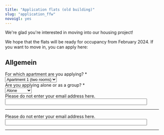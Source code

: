 ```yaml
---
title: "Application flats (old building)"
slug: "application_ffw"
novoigl: yes
---
```

<style>
        .einzel {
            display: none;
        }

        .gruppe {
            display: none;
        }
    </style>
<script>
    document.addEventListener("DOMContentLoaded", function () {
        const groupSelect = document.getElementById("groupSelect");
        groupSelect.selectedIndex=-1;
        const alleinDiv = document.getElementsByClassName("einzel");
        const groupDiv = document.getElementsByClassName("gruppe");
        const groupReq = document.getElementsByClassName("groupreq");
        const alleinReq= document.getElementsByClassName("einzrequ");
        function turnControllOn(element){
            var controlDivs=element.querySelectorAll(".controlOff");
            controlDivs.forEach(function(controlDiv) {
                    // Remove the old class "control"
                controlDiv.classList.remove("controlOff");
                controlDiv.classList.add("control");
                });
        };
        function turnControllOff(element){
            var controlDivs=element.querySelectorAll(".control");
            controlDivs.forEach(function(controlDiv) {
                    // Remove the old class "control"
                controlDiv.classList.remove("control");
                controlDiv.classList.add("controlOff");
                });
        };
        groupSelect.addEventListener("change", function () {
            if (groupSelect.value === "1") {
                Array.from(alleinDiv).forEach(function(element) {
                    element.style.display = "block";
                    turnControllOn(element);
                });
                Array.from(alleinReq).forEach(function(element){
                    element.required=true;
                });
                Array.from(groupDiv).forEach(function(element){
                    element.style.display = "none";
                    turnControllOff(element);
                });
                Array.from(groupReq).forEach(function(element){
                    element.required=false;
                })
            } else if (groupSelect.value === "2") {
                Array.from(alleinDiv).forEach(function(element) {
                    element.style.display = "none";
                    turnControllOff(element);
                });
                Array.from(alleinReq).forEach(function(element){
                    element.required=false;
                });
                Array.from(groupDiv).forEach(function(element){
                    element.style.display = "block";
                    turnControllOn(element);
                });
                Array.from(groupReq).forEach(function(element){
                    element.required=true;
                });
            } else {
                Array.from(alleinDiv).forEach(function(element) {
                    element.style.display = "none";
                    turnControllOff(element);
                });
                Array.from(groupDiv).forEach(function(element){
                    element.style.display = "none";
                    turnControllOff(element);
                });
                Array.from(alleinReq).forEach(function(element){
                    element.required=true;
                });
                Array.from(groupReq).forEach(function(element){
                    element.required=true;
                });
            }
        });
    });
</script>
<form action="/bewerbung_ffw/send.php" method="post" accept-charset="utf-8">
<p>
We're glad you're interested in moving into our housing project!

We hope that the flats will be ready for occupancy from February 2024.
If you want to move in, you can apply here:</p>

<h2>Allgemein</h2>
<div class="field">
    <label class="label" for="apartment">For which apartment are you applying? *</label>
	<div class="control">
        <div class="select">
            <select name="apartment">
                <option>Apartment 1 (two rooms)</option>
                <option>Apartment 2 (six rooms)</option>
            </select>
        </div>    </div>
</div>
<div class="field">
    <label class="label" for="group">Are you applying alone or as a group? *</label>
    <div class="control">
        <div class="select">
            <select name="group" id="groupSelect">
                <option value="1">Alone</option>
                <option value="2">As a group</option>
            </select>
        </div>
    </div>
</div>

<h2 class="einzel">Individual questions</h2>

<h3 class="einzel">Who are you?</h3>
<div class="field einzel">
    <label class="label" for="full_name">Name *</label>
	<div class="control has-icons-left">
        <input type="text" name="full_name" value="" class="input required einzrequ" maxlength="100" required/>
        <span class="icon is-small is-left">
            <i class="icon-user"></i>
        </span>
    </div>
</div>
<div class="field einzel">
    <label class="label" for="pronouns">Pronouns</label>
    <div class="control">
        <input class="input" type="text" placeholder="" maxlength="60" name="pronouns">
    </div>
</div>
<div class="field einzel">
    <label class="label" for="email">email *</label>
    <div class="control has-icons-left">
        <input type="email" name="email" value="" class="input required einzrequ email"
            id="email" size="55" required/>
        <span class="icon is-small is-left">
            <i class="icon-mail-alt"></i>
        </span>
    </div>
</div>
<!-- Schutz vor der Benutzung des Formulars mit Computern. Es ist wird nicht angezeigt. -->
<div class="field extra-field">
    <label class="label" for="mail">Please do not enter your email address here.</label>
    <div class="control has-icons-left">
        <input type="email" name="mail" value="" class="input email"
            id="mail" size="55"/>
    </div>
</div>
<div class="field einzel">
    <label class="label" for="age">Birthday *</label>
    <div class="control">
        <input class="input required einzrequ" type="date" id="age" name="age" value="2001-01-01" min="1940-01-01" max="2010-12-31" required />
    </div>
</div>
<!--<div class="field">
    <label class="label" for="age">Alter *</label>
    <div class="control">
        <input class="input required" type="number" id="age" name="age" min="18" max="100" required />
    </div>
</div>-->
<div class="field einzel">
    <label class="label" for="occupation">Occupation/Activity *</label>
    <div class="control">
        <input class="input einzrequ" type="text" placeholder="" maxlength="200" name="occupation" required>
    </div>
    <p class="help">Please indicate your expected activity at the time of your move-in.</p>
</div>

<h3 class="einzel">Textfragen</h3>
<p class="einzel">To get to know you and your attitude towards CA, here are four more detailed questions. Please answer them in no more than 1,000 characters each.</p>
<div class="field einzel">
    <label class="label" for="leitbild">Which points in our guiding principle are particularly important to you, and which points are you critical of? </label>
    <div class="control">
        <textarea name="leitbild" class="textarea" placeholder="" minlength="200" maxlength="1000"></textarea>
    </div>
    <p class="help is-success">Have a look at our <a href="/en/vision">vision</a></p>
</div>
<div class="field einzel">
    <label class="label" for="selbstverwaltung_experience">Do you have any previous experience with self-governance? If so, what is it? </label>
    <div class="control">
        <textarea name="selbstverwaltung_experience" class="textarea" placeholder="" maxlength="1000"></textarea>
    </div>
</div>
<div class="field einzel">
    <label class="label" for="selbstverwaltung_tasks">Which tasks could you imagine to be responsible for in the self-administration? </label>
    <div class="control">
        <textarea name="selbstverwaltung_tasks" class="textarea" placeholder="" minlength="100" maxlength="1000"></textarea>
    </div>
</div>
<div class="field einzel">
    <label class="label" for="wohnvorstellung">How do you imagine living in CA? (take your time to answer) </label>
    <div class="control">
        <textarea name="wohnvorstellung" class="textarea" placeholder="" minlength="200" maxlength="1000"></textarea>
    </div>
</div>

<h3 class="einzel">Miscellaneous</h3>
<div class="field einzel">
    <label class="label" for="barrier_free">Do you need a barrier-free flat? </label>
    <div class="control">
        <input class="input" type="text" placeholder="" maxlength="60" name="barrier_free">
    </div>
</div>
<div class="field einzel">
    <label class="label" for="contacts">Are you already in contact with possible flatmates? If so, who are they?</label>
    <div class="control">
        <input class="input" type="text" placeholder="" maxlength="200" name="contacts">
    </div>
</div>
<div class="field einzel">
    <label class="label" for="sonstiges">Is there anything you would like to add (about yourself)?</label>
    <div class="control">
        <textarea name="sonstiges" class="textarea" placeholder=""
            maxlength="1000"></textarea>
    </div>
</div>
<div class="field einzel">
    <label class="label" for="contact_options">We rent apartments as a whole and not to individuals. In order to find your roommates, we will connect you by sharing your contact details. How can your possible future roommates reach you? Please enter your phone number and/or e-mail address here.</label>
    <div class="control">
        <input name="contact_options" class="input" type="text" placeholder="" maxlength="200">
    </div>
</div>
<div class="field einzel">
    <label class="label" for="spam_protection">We would like to make sure that
    your aren't a computer: How much is 5 + 3? </label>
    <div class="spam_protection">
        <input class="input" type="text" placeholder="" maxlength="10" name="spam_protection">
    </div>
</div>
<hr>
<p class="einzel">After submitting, you will receive a confirmation mail to your given address. </p>
<p class="einzel">With the sending of your application you agree that your contact details will be shared with other applicants. We are keeping this data only for the duration of your application, after which it will be deleted. Please see our <a href="https://collegiumacademicum.de/datenschutz/">Privacy Policy</a> for further information. </p>
<div class="field einzel">
    <div class="control">
        <label class="sr-only" for="submit"></label>
          <input type="hidden" name="language" value="de">
        <input type="submit" name="submit" value="Abschicken" class="button is-link" id="submit">
    </div>
</div>

<h2 class="gruppe">Group questions</h2>

<h3 class="gruppe">Who are you?</h3>
<div class="field gruppe">
    <label class="label" for="group_size">How many are you? *</label>
	<div class="control">
        <input type="number" name="group_size" value="" class="input required" required/>
    </div>
</div>
<!-- open as many name, pronoun, age and occupation fields as there are group members -->
<div class="field gruppe">
    <label class="label" for="full_name">Names *</label>
	<div class="control has-icons-left">
        <input type="text" name="full_name" value="" class="input groupreq required" maxlength="100" required/>
        <span class="icon is-small is-left">
            <i class="icon-user"></i>
        </span>
    </div>
</div>
<div class="field gruppe">
    <label class="label" for="pronouns">Pronouns</label>
    <div class="control">
        <input class="input" type="text" placeholder="" maxlength="200" name="pronouns">
    </div>
</div>
<div class="field gruppe">
    <label class="label" for="email">Email (of one person of your goup) *</label>
    <div class="control has-icons-left">
        <input type="email" name="email" value="" class="input groupreq required email"
            id="email" size="55" required/>
        <span class="icon is-small is-left">
            <i class="icon-mail-alt"></i>
        </span>
    </div>
</div>
<!-- Schutz vor der Benutzung des Formulars mit Computern. Es ist wird nicht angezeigt. -->
<div class="field extra-field">
    <label class="label" for="mail">Please do not enter your email address here.</label>
    <div class="control has-icons-left">
        <input type="email" name="mail" value="" class="input email"
            id="mail" size="55"/>
    </div>
</div>
<!--<div class="field">
    <label class="label" for="age">Alter *</label>
    <div class="control">
        <input class="input required" type="number" id="age" name="age" min="18" max="100" required />
    </div>
</div>-->
<div class="field gruppe">
    <label class="label" for="age">Birthdays *</label>
    <div class="control">
        <input class="input required groupreq" type="text" placeholder="" maxlength="200" name="age" required />
    </div>
</div>
<div class="field gruppe">
    <label class="label" for="occupation">Occupations/Activities *</label>
    <div class="control">
        <input class="input groupreq" type="text" placeholder="" maxlength="800" name="occupation" required>
    </div>
</div>

<h3 class="gruppe">Text questions</h3>
<p class="gruppe">To get to know you and your attitude towards CA, here are five more detailed questions. Please answer them in no more than 1,000 characters each.</p>
<div class="field gruppe">
    <label class="label" for="characterise">What characterizes you as a group?</label>
    <div class="control">
        <textarea name="characterise" class="textarea" placeholder="" minlength="200" maxlength="1000"></textarea>
    </div>
</div>
<div class="field gruppe">
    <label class="label" for="leitbild">Which points in our guiding principle are particularly important to you, and which points are you critical of?</label>
    <div class="control">
        <textarea name="leitbild" class="textarea" placeholder="" minlength="200" maxlength="1000"></textarea>
    </div>
     <p class="help is-success">Have a look at our <a href="/en/vision">vision</a></p>
    </div>
<div class="field gruppe">
    <label class="label" for="selbstverwaltung_experience">Do you have previous experience with self-governance? If yes, which one?</label>
    <div class="control">
        <textarea name="selbstverwaltung_experience" class="textarea" placeholder="" maxlength="1000"></textarea>
    </div>
</div>
<div class="field gruppe">
    <label class="label" for="selbstverwaltung_tasks">Which tasks could you imagine to be responsible for in the self-administration?</label>
    <div class="control">
        <textarea name="selbstverwaltung_tasks" class="textarea" placeholder="" minlength="100" maxlength="1000"></textarea>
    </div>
</div>
<div class="field gruppe">
    <label class="label" for="wohnvorstellung">How do you imagine living in CA? (take your time to answer) </label>
    <div class="control">
        <textarea name="wohnvorstellung" class="textarea" placeholder="" minlength="200"
            maxlength="1000"></textarea>
    </div>
</div>

<h3 class="gruppe">Miscellaneous</h3>
<div class="field gruppe">
    <label class="label" for="barrier_free">Are any of you in need of accessible housing?</label>
    <div class="control">
        <input class="input" type="text" placeholder="" maxlength="60" name="barrier_free">
    </div>
</div>
<div class="field gruppe">
    <label class="label" for="long-term">Do you plan to live here for a longer period of time?</label>
    <div class="control">
        <input class="input" type="text" placeholder="" maxlength="200" name="long-term">
    </div>
</div>
<div class="field gruppe">
    <label class="label" for="sonstiges">Is there anything else you would like to add (about yourselves)?</label>
    <div class="control">
        <textarea name="sonstiges" class="textarea" placeholder=""
            maxlength="1000"></textarea>
    </div>
</div>
<div class="field gruppe">
    <label class="label" for="contact_options">We rent apartments as a whole and not to individuals. If you aren’t a full group already and still need some roommates: How can your possible future roommates reach you? Please enter at least one cell phone number and/or e-mail address here. </label>
    <div class="control">
        <input name="contact_options" class="input" type="text" placeholder="" maxlength="200">
    </div>
</div>
<div class="field gruppe">
    <label class="label" for="spam_protection">We would like to make sure that
    your aren't a computer: How much is 5 + 3?</label>
    <div class="spam_protection">
        <input class="input" type="text" placeholder="" maxlength="10" name="spam_protection">
    </div>
</div>
<hr>
<p class="gruppe">After submitting, you will receive a confirmation mail to your given address.</p>
<p class="gruppe">With the sending of your application you agree that your contact details will be shared with other applicants.
We are keeping this data only for the duration of your application, after which it will be deleted. Please see our <a href="https://collegiumacademicum.de/datenschutz/">Privacy Policy</a> for further information.</p>
<div class="field">
    <div class="control gruppe">
        <label class="sr-only" for="submit"></label>
          <input type="hidden" name="language" value="de">
        <input type="submit" name="submit" value="Abschicken" class="button is-link" id="submit">
    </div>
</div>


</form>
